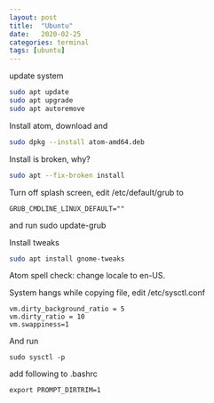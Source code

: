 ```yaml
---
layout: post
title:  "Ubuntu"
date:   2020-02-25
categories: terminal
tags: [ubuntu]
---
```



update system
```bash
sudo apt update
sudo apt upgrade
sudo apt autoremove
```

Install atom, download and
```bash
sudo dpkg --install atom-amd64.deb
```

Install is broken, why?
```bash
sudo apt --fix-broken install
```

Turn off splash screen, edit /etc/default/grub to
```
GRUB_CMDLINE_LINUX_DEFAULT=""
```

and run sudo update-grub

Install tweaks
```bash
sudo apt install gnome-tweaks
```

Atom spell check: change locale to en-US.

System hangs while copying file, edit /etc/sysctl.conf

```
vm.dirty_background_ratio = 5
vm.dirty_ratio = 10
vm.swappiness=1
```

And run
```
sudo sysctl -p
```

add following to .bashrc

```
export PROMPT_DIRTRIM=1
```